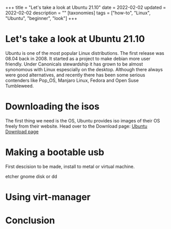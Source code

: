+++
title = "Let's take a look at Ubuntu 21.10"
date = 2022-02-02
updated = 2022-02-02
description = ""
[taxonomies]
tags = ["how-to", "Linux", "Ubuntu", "beginner", "look"]
+++

# Let's take a look at Ubuntu 21.10

Ubuntu is one of the most popular Linux distributions. The first release was 08.04 back in 2008. It started as a project to make debian more user friendly. 
Under Canonicals stewardship it has grown to be almost synonomous with Linux espescially on the desktop. Although there always were good alternatives, and recently there has been some serious contenders like Pop_OS, Manjaro Linux, Fedora and Open Suse Tumbleweed.



<!-- more -->

# Downloading the isos

The first thing we need is the OS, Ubuntu provides iso images of their OS freely from their website. 
Head over to the Download page: [Ubuntu Download page](https://ubuntu.com/download/desktop)

# Making a bootable usb
First descision to be made, install to metal or virtual machine.

etcher gnome disk or dd

# Using virt-manager 


# Conclusion

